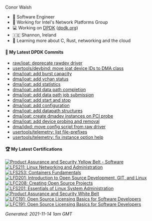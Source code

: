 Conor Walsh
- 👷 Software Engineer
- 🏢 Working for Intel's Network Platforms Group
- 💻 Working on [DPDK](https://github.com/DPDK/dpdk) ([dpdk.org](https://dpdk.org/))
- 🇮🇪 Shannon, Ireland
- 🌱 Learning more about C, Rust, networking and the cloud

#### 🔨 My Latest DPDK Commits

<!--START_SECTION:dpdk-->
* [raw/ioat: deprecate rawdev driver](https://github.com/DPDK/dpdk/commit/a4d11e0386)
* [usertools/devbind: move ioat device IDs to DMA class](https://github.com/DPDK/dpdk/commit/e6f6dda60a)
* [dma/ioat: add burst capacity](https://github.com/DPDK/dpdk/commit/96d7833393)
* [dma/ioat: add vchan status](https://github.com/DPDK/dpdk/commit/912c204424)
* [dma/ioat: add statistics](https://github.com/DPDK/dpdk/commit/f526394174)
* [dma/ioat: add data path completion](https://github.com/DPDK/dpdk/commit/9f46de12c4)
* [dma/ioat: add data path job submission](https://github.com/DPDK/dpdk/commit/3d4b027324)
* [dma/ioat: add start and stop](https://github.com/DPDK/dpdk/commit/583f046dd4)
* [dma/ioat: add configuration](https://github.com/DPDK/dpdk/commit/a19a2dceda)
* [dma/ioat: add datapath structures](https://github.com/DPDK/dpdk/commit/4ffd224742)
* [dma/ioat: create dmadev instances on PCI probe](https://github.com/DPDK/dpdk/commit/13859ab773)
* [dma/ioat: add device probing and removal](https://github.com/DPDK/dpdk/commit/866e46bcd8)
* [dma/idxd: move config script from raw driver](https://github.com/DPDK/dpdk/commit/8bedc51583)
* [usertools/telemetry: list file-prefixes](https://github.com/DPDK/dpdk/commit/9055bcde19)
* [usertools/telemetry: fix instance option help](https://github.com/DPDK/dpdk/commit/6839b8ade4)
<!--END_SECTION:dpdk-->

#### 🏆 My Latest Certifications
<!--START_SECTION:badges-->

[![Product Assurance and Security Yellow Belt - Software](https://images.credly.com/size/110x110/images/dffc58a0-7857-4c6d-829b-0e50694fb86c/yellow-sw-belt.png)](http://www.credly.com/badges/d893155a-560a-4e3f-95be-bca957034937 "Product Assurance and Security Yellow Belt - Software")
[![LFS211: Linux Networking and Administration](https://images.credly.com/size/110x110/images/bbc42abf-bcb2-4e05-8993-a7a973d90f21/LF_logobadge.png)](http://www.credly.com/badges/8ab5636c-6ceb-4a61-8aea-c7cb3bc03591 "LFS211: Linux Networking and Administration")
[![LFS253: Containers Fundamentals](https://images.credly.com/size/110x110/images/e06d5627-5ff7-483f-b8e1-4157287ffdc2/LF_logobadge.png)](http://www.credly.com/badges/dde2f272-b02b-488b-8f2f-b843d6a556f8 "LFS253: Containers Fundamentals")
[![LFD201: Introduction to Open Source Development, GIT, and Linux](https://images.credly.com/size/110x110/images/ef992d73-517c-4b05-85cc-ff97b66c740f/LF_logobadge.png)](http://www.credly.com/badges/0e31127a-724d-4f1b-b535-f352fbd35ffc "LFD201: Introduction to Open Source Development, GIT, and Linux")
[![LFC208: Creating Open Source Projects](https://images.credly.com/size/110x110/images/0c7bc5a3-f7a0-4cd1-a892-08417671cf23/Training_Badges_Master_osbestpractices.png)](http://www.credly.com/badges/71608590-655c-455b-8b9c-188b3b0d1b36 "LFC208: Creating Open Source Projects")
[![LFS201: Essentials of Linux System Administration](https://images.credly.com/size/110x110/images/0498414f-41d1-421b-9c5d-50df6e0d7247/LF_logobadge.png)](http://www.credly.com/badges/e25b87ac-9bf0-4473-a1f3-f6bb30b94a8f "LFS201: Essentials of Linux System Administration")
[![Product Assurance and Security White Belt](https://images.credly.com/size/110x110/images/463c9018-6b1d-49a3-b17b-565dfa8b019a/white-belt.png)](http://www.credly.com/badges/b94ea100-3d31-4009-b8a5-d905c2c764f9 "Product Assurance and Security White Belt")
[![LFC191: Open Source Licensing Basics for Software Developers](https://images.credly.com/size/110x110/images/4c76f677-fd18-4d7b-aec9-591123bfcc9a/Training_Badges_Master_osbestpractices.png)](http://www.credly.com/badges/81a48e6b-6d1a-42c2-beab-9b52128cd3e9 "LFC191: Open Source Licensing Basics for Software Developers")
[![LFC191: Open Source Licensing Basics for Software Developers](https://images.credly.com/size/110x110/images/4c76f677-fd18-4d7b-aec9-591123bfcc9a/Training_Badges_Master_osbestpractices.png)](http://www.credly.com/badges/a97485ad-413b-478c-9d70-a3122528ffa0 "LFC191: Open Source Licensing Basics for Software Developers")
<!--END_SECTION:badges-->

<!--START_SECTION:gen-->
_Generated: 2021-11-14  1am GMT_
<!--END_SECTION:gen-->
